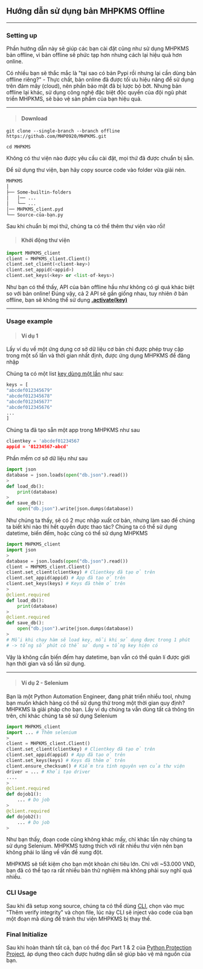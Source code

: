 ## Hướng dẫn sử dụng bản MHPKMS Offline
___
### Setting up
Phần hướng dẫn này sẽ giúp các bạn cài đặt cũng như sử dụng MHPKMS bản offline, vì bản offline sẽ phức tạp hơn nhưng cách lại hiệu quả hơn online.

Có nhiều bạn sẽ thắc mắc là "tại sao có bản Pypi rồi nhưng lại cần dùng bản offline riêng?" - Thực chất, bản online đã được tối ưu hiệu năng để
sử dụng trên đám mây (cloud), nên phần bảo mật đã bị lược bỏ bớt. Nhưng bản offline lại khác, sử dụng công nghệ đặc biệt độc quyền của đội ngũ 
phát triển MHPKMS, sẽ bảo vệ sản phẩm của bạn hiệu quả.
___
> #### Download
>
```
git clone --single-branch --branch offline https://github.com/MHP0920/MHPKMS.git
```
```
cd MHPKMS
```
Không có thư viện nào được yêu cầu cài đặt, mọi thứ đã được chuẩn bị sẵn.

Để sử dụng thư viện, bạn hãy copy source code vào folder vừa giải nén.

```bash
MHPKMS
│
├── Some-builtin-folders
│   │── ...
│   └── ...   
│── MHPKMS_client.pyd
└── Source-của-bạn.py
```

Sau khi chuẩn bị mọi thứ, chúng ta có thể thêm thư viện vào rồi!
> #### Khởi động thư viện
>
```python
import MHPKMS_client
client = MHPKMS_client.Client()
client.set_client(<client-key>)
client.set_appid(<appid>)
client.set_keys(<key> or <list-of-keys>)
```

Như bạn có thể thấy, API của bản offline hầu như không có gì quá khác biệt so với bản online! Đúng vậy, cả 2 API sẽ gần giống nhau, 
tuy nhiên ở bản offline, bạn sẽ không
thể sử dụng **[.activate(key)](/)**
____
### Usage example
> #### Ví dụ 1
>
Lấy ví dụ về một ứng dụng cơ sở dữ liệu cơ bản chỉ được phép truy cập trong một số lần và thời gian nhất định, được ứng dụng MHPKMS để đăng nhập
>
Chúng ta có một list [key dùng một lần](# "Key dùng một lần (Onetime key) sẽ chỉ sử dụng được một lần, không giới hạn thời gian lưu trữ.") như sau:
```python
keys = [
"abcdef012345679"
"abcdef012345678"
"abcdef012345677"
"abcdef012345676"
...
]
```
Chúng ta đã tạo sẵn một app trong MHPKMS như sau
```python
clientkey = 'abcdef01234567
appid = '01234567-abcd'
```
>
Phần mềm cơ sở dữ liệu như sau
```python
import json
database = json.loads(open("db.json").read())
>
def load_db():
    print(database)
>
def save_db():
    open("db.json").write(json.dumps(database))
```
Như chúng ta thấy, sẽ có 2 mục nhập xuất cơ bản, nhưng làm sao để chúng ta biết khi nào thì hết quyền được thao tác?
Chúng ta có thể sử dụng datetime, biến đếm, hoặc cũng có thể sử dụng MHPKMS
```python
import MHPKMS_client
import json
>
database = json.loads(open("db.json").read())
client = MHPKMS_client.Client()
client.set_client(clientkey) # Clientkey đã tạo ở trên
client.set_appid(appid) # App đã tạo ở trên
client.set_keys(keys) # Keys đã thêm ở trên
>
@client.required
def load_db():
    print(database)
>
@client.required
def save_db():
    open("db.json").write(json.dumps(database))
>
# Mỗi khi chạy hàm sẽ load key, mỗi khi sử dụng được trong 1 phút 
# -> tổng số phút có thể sử dụng = tổng key hiện có
```
Vậy là không cần biến đếm hay datetime, bạn vẫn có thể quản lí được giới hạn thời gian và số lần sử dụng.

____
> #### Ví dụ 2 - Selenium
Bạn là một Python Automation Engineer, đang phát triển nhiều tool, nhưng bạn muốn khách hàng có thể sử dụng thử trong một thời gian quy định?
MHPKMS là giải pháp cho bạn.
Lấy ví dụ chúng ta vẫn dùng tất cả thông tin trên, chỉ khác chúng ta sẽ sử dụng Selenium
```python
import MHPKMS_client
import ... # Thêm selenium
>
client = MHPKMS_client.Client()
client.set_client(clientkey) # Clientkey đã tạo ở trên
client.set_appid(appid) # App đã tạo ở trên
client.set_keys(keys) # Keys đã thêm ở trên
client.ensure_checksum() # Kiểm tra tính nguyên vẹn của thư viện
driver = ... # Khởi tạo driver
....
>
@client.required
def dojob1():
    ... # Do job
>
@client.required
def dojob2():
    ... # Do job
>
```
Như bạn thấy, đoạn code cũng không khác mấy, chỉ khác lần này chúng ta sử dụng Selenium. MHPKMS tương thích với rất nhiều thư viện nên
bạn không phải lo lắng về vấn đề xung đột.

MHPKMS sẽ tiết kiệm cho bạn một khoản chi tiêu lớn. Chỉ với ~53.000 VND, bạn đã có thể tạo ra rất nhiều bản thử nghiệm mà không phải 
suy nghĩ quá nhiều.

### CLI Usage
Sau khi đã setup xong source, chúng ta có thể dùng [CLI](/docs/API/cli), chọn vào mục "Thêm verify integrity" và chọn file, lúc này
CLI sẽ inject vào code của bạn một đoạn mã dùng để tránh thư viện MHPKMS bị thay thế.

### Final Initialize
Sau khi hoàn thành tất cả, bạn có thể đọc Part 1 & 2 của [Python Protection Project](https://github.com/MHP0920/python-protection-project), áp dụng theo cách được hướng dẫn sẽ giúp bảo
vệ mã nguồn của bạn.